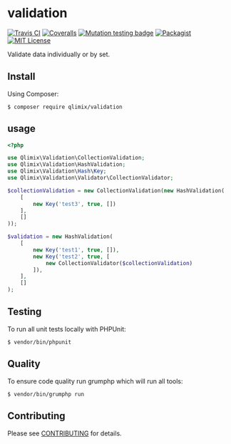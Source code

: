 # validation

[![Travis CI](https://api.travis-ci.org/qlimix/validation.svg?branch=master)](https://travis-ci.org/qlimix/validation)
[![Coveralls](https://img.shields.io/coveralls/github/qlimix/validation.svg)](https://coveralls.io/github/qlimix/validation)
[![Mutation testing badge](https://badge.stryker-mutator.io/github.com/qlimix/validation/master)](https://stryker-mutator.github.io)
[![Packagist](https://img.shields.io/packagist/v/qlimix/validation.svg)](https://packagist.org/packages/qlimix/validation)
[![MIT License](https://img.shields.io/badge/license-MIT-brightgreen.svg)](https://github.com/qlimix/validation/blob/master/LICENSE)

Validate data individually or by set.

## Install

Using Composer:

~~~
$ composer require qlimix/validation
~~~

## usage

```php
<?php

use Qlimix\Validation\CollectionValidation;
use Qlimix\Validation\HashValidation;
use Qlimix\Validation\Hash\Key;
use Qlimix\Validation\Validator\CollectionValidator;

$collectionValidation = new CollectionValidation(new HashValidation(
    [
        new Key('test3', true, [])
    ],
    []
));

$validation = new HashValidation(
    [
        new Key('test1', true, []),
        new Key('test2', true, [
            new CollectionValidator($collectionValidation)
        ]),
    ],
    []
);
```

## Testing
To run all unit tests locally with PHPUnit:

~~~
$ vendor/bin/phpunit
~~~

## Quality
To ensure code quality run grumphp which will run all tools:

~~~
$ vendor/bin/grumphp run
~~~


## Contributing

Please see [CONTRIBUTING](CONTRIBUTING.md) for details.
